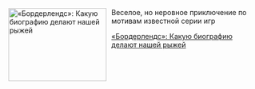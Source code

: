 <!--2025-07-21 10:15:08-->
<div class="yb">
  <div class="rss kino_kino"><a href="https://www.kino-teatr.ru/kino/art/tv/7543/" title="«Бордерлендс»: Какую биографию делают нашей рыжей"><img src="https://www.kino-teatr.ru/art/3/4/7543/poster.jpg" width="196" height="147" align="left" hspace="5" style="margin: 0px 10px 0px 5px" alt="«Бордерлендс»: Какую биографию делают нашей рыжей"/></a>Веселое, но неровное приключение по мотивам известной серии игр <p class="titl"><a href="https://www.kino-teatr.ru/kino/art/tv/7543/">«Бордерлендс»: Какую биографию делают нашей рыжей</a></p></div>
</div>
